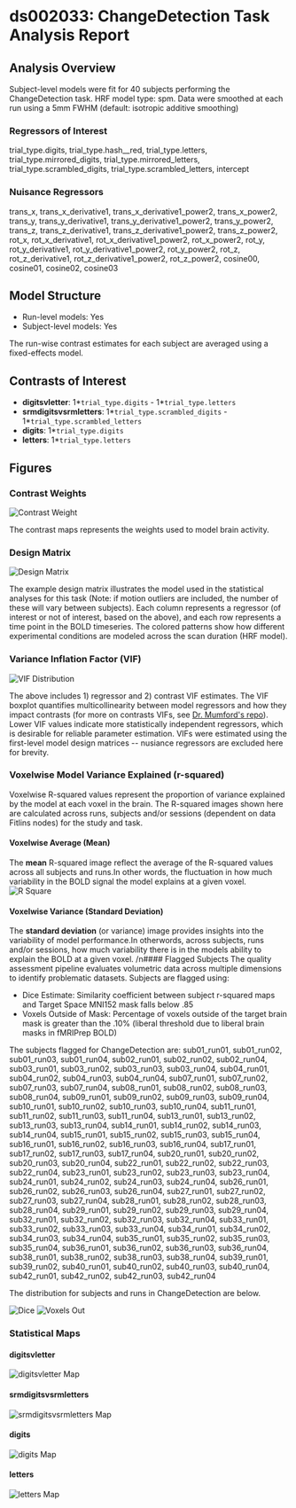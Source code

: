 # ds002033: ChangeDetection Task Analysis Report
## Analysis Overview
Subject-level models were fit for 40 subjects performing the ChangeDetection task.
HRF model type: spm. Data were smoothed at each run using a 5mm FWHM (default: isotropic additive smoothing)
### Regressors of Interest
trial_type.digits, trial_type.hash__red, trial_type.letters, trial_type.mirrored_digits, trial_type.mirrored_letters, trial_type.scrambled_digits, trial_type.scrambled_letters, intercept
### Nuisance Regressors
trans_x, trans_x_derivative1, trans_x_derivative1_power2, trans_x_power2, trans_y, trans_y_derivative1, trans_y_derivative1_power2, trans_y_power2, trans_z, trans_z_derivative1, trans_z_derivative1_power2, trans_z_power2, rot_x, rot_x_derivative1, rot_x_derivative1_power2, rot_x_power2, rot_y, rot_y_derivative1, rot_y_derivative1_power2, rot_y_power2, rot_z, rot_z_derivative1, rot_z_derivative1_power2, rot_z_power2, cosine00, cosine01, cosine02, cosine03
## Model Structure
- Run-level models: Yes
- Subject-level models: Yes

The run-wise contrast estimates for each subject are averaged using a fixed-effects model.
## Contrasts of Interest
- **digitsvletter**: 1*`trial_type.digits` - 1*`trial_type.letters`
- **srmdigitsvsrmletters**: 1*`trial_type.scrambled_digits` - 1*`trial_type.scrambled_letters`
- **digits**: 1*`trial_type.digits`
- **letters**: 1*`trial_type.letters`

## Figures

### Contrast Weights
![Contrast Weight](./imgs/ds002033_task-ChangeDetection_contrast-matrix.svg)

The contrast maps represents the weights used to model brain activity.

### Design Matrix
![Design Matrix](./imgs/ds002033_task-ChangeDetection_design-matrix.svg)

The example design matrix illustrates the model used in the statistical analyses for this task (Note: if motion outliers are included, the number of these will vary between subjects). Each column represents a regressor (of interest or not of interest, based on the above), and each row represents a time point in the BOLD timeseries. The colored patterns show how different experimental conditions are modeled across the scan duration (HRF model).

### Variance Inflation Factor (VIF)
![VIF Distribution](./imgs/ds002033_task-ChangeDetection_vif-boxplot.png)

The above includes 1) regressor and 2) contrast VIF estimates. The VIF boxplot quantifies multicollinearity between model regressors and how they impact contrasts (for more on contrasts VIFs, see [Dr. Mumford's repo](https://github.com/jmumford/vif_contrasts)). Lower VIF values indicate more statistically independent regressors, which is desirable for reliable parameter estimation. VIFs were estimated using the first-level model design matrices -- nusiance regressors are excluded here for brevity.

### Voxelwise Model Variance Explained (r-squared)
Voxelwise R-squared values represent the proportion of variance explained by the model at each voxel in the brain. The R-squared images shown here are calculated across runs, subjects and/or sessions (dependent on data Fitlins nodes) for the study and task.

#### Voxelwise Average (Mean)
The **mean** R-squared image reflect the average of the R-squared values across all subjects and runs.In other words, the fluctuation in how much variability in the BOLD signal the model explains at a given voxel.
![R Square](./imgs/ds002033_task-ChangeDetection_rsquare-mean.png)

#### Voxelwise Variance (Standard Deviation)
The **standard deviation** (or variance) image provides insights into the variability of model performance.In otherwords, across subjects, runs and/or sessions, how much variability there is in the models ability to explain the BOLD at a given voxel.
/n#### Flagged Subjects
The quality assessment pipeline evaluates volumetric data across multiple dimensions to identify problematic datasets. Subjects are flagged using: 

  - Dice Estimate: Similarity coefficient between subject r-squared maps and Target Space MNI152 mask falls below .85 
  - Voxels Outside of Mask: Percentage of voxels outside of the target brain mask is greater than the .10% (liberal threshold due to liberal brain masks in fMRIPrep BOLD) 

The subjects flagged for ChangeDetection are:
sub01_run01, sub01_run02, sub01_run03, sub01_run04, sub02_run01, sub02_run02, sub02_run04, sub03_run01, sub03_run02, sub03_run03, sub03_run04, sub04_run01, sub04_run02, sub04_run03, sub04_run04, sub07_run01, sub07_run02, sub07_run03, sub07_run04, sub08_run01, sub08_run02, sub08_run03, sub08_run04, sub09_run01, sub09_run02, sub09_run03, sub09_run04, sub10_run01, sub10_run02, sub10_run03, sub10_run04, sub11_run01, sub11_run02, sub11_run03, sub11_run04, sub13_run01, sub13_run02, sub13_run03, sub13_run04, sub14_run01, sub14_run02, sub14_run03, sub14_run04, sub15_run01, sub15_run02, sub15_run03, sub15_run04, sub16_run01, sub16_run02, sub16_run03, sub16_run04, sub17_run01, sub17_run02, sub17_run03, sub17_run04, sub20_run01, sub20_run02, sub20_run03, sub20_run04, sub22_run01, sub22_run02, sub22_run03, sub22_run04, sub23_run01, sub23_run02, sub23_run03, sub23_run04, sub24_run01, sub24_run02, sub24_run03, sub24_run04, sub26_run01, sub26_run02, sub26_run03, sub26_run04, sub27_run01, sub27_run02, sub27_run03, sub27_run04, sub28_run01, sub28_run02, sub28_run03, sub28_run04, sub29_run01, sub29_run02, sub29_run03, sub29_run04, sub32_run01, sub32_run02, sub32_run03, sub32_run04, sub33_run01, sub33_run02, sub33_run03, sub33_run04, sub34_run01, sub34_run02, sub34_run03, sub34_run04, sub35_run01, sub35_run02, sub35_run03, sub35_run04, sub36_run01, sub36_run02, sub36_run03, sub36_run04, sub38_run01, sub38_run02, sub38_run03, sub38_run04, sub39_run01, sub39_run02, sub40_run01, sub40_run02, sub40_run03, sub40_run04, sub42_run01, sub42_run02, sub42_run03, sub42_run04

The distribution for subjects and runs in ChangeDetection are below. 

![Dice](./imgs/ds002033_task-ChangeDetection_hist-dicesimilarity.png)
![Voxels Out](./imgs/ds002033_task-ChangeDetection_hist-voxoutmask.png)

### Statistical Maps

#### digitsvletter
![digitsvletter Map](./imgs/ds002033_task-ChangeDetection_contrast-digitsvletter_map.png)

#### srmdigitsvsrmletters
![srmdigitsvsrmletters Map](./imgs/ds002033_task-ChangeDetection_contrast-srmdigitsvsrmletters_map.png)

#### digits
![digits Map](./imgs/ds002033_task-ChangeDetection_contrast-digits_map.png)

#### letters
![letters Map](./imgs/ds002033_task-ChangeDetection_contrast-letters_map.png)
